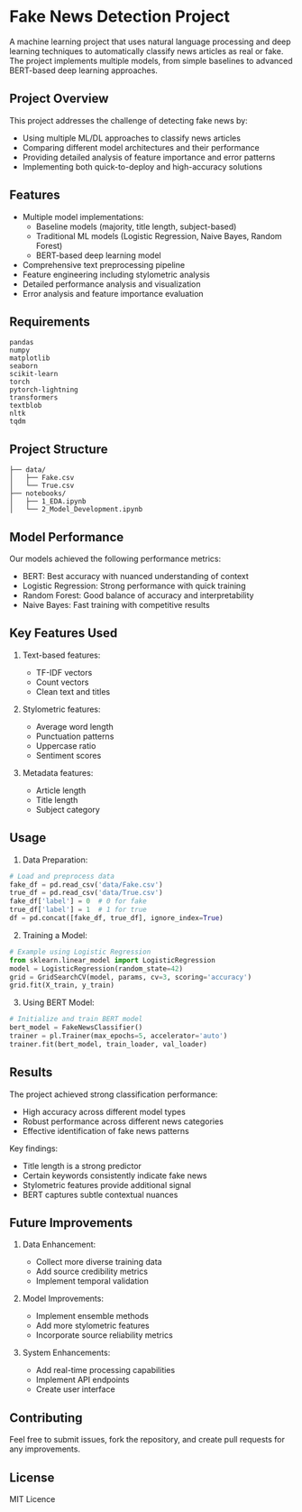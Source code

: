 # Fake News Detection Project

A machine learning project that uses natural language processing and deep learning techniques to automatically classify news articles as real or fake. The project implements multiple models, from simple baselines to advanced BERT-based deep learning approaches.

## Project Overview

This project addresses the challenge of detecting fake news by:
- Using multiple ML/DL approaches to classify news articles
- Comparing different model architectures and their performance
- Providing detailed analysis of feature importance and error patterns
- Implementing both quick-to-deploy and high-accuracy solutions

## Features

- Multiple model implementations:
  - Baseline models (majority, title length, subject-based)
  - Traditional ML models (Logistic Regression, Naive Bayes, Random Forest)
  - BERT-based deep learning model
- Comprehensive text preprocessing pipeline
- Feature engineering including stylometric analysis
- Detailed performance analysis and visualization
- Error analysis and feature importance evaluation

## Requirements

```
pandas
numpy
matplotlib
seaborn
scikit-learn
torch
pytorch-lightning
transformers
textblob
nltk
tqdm
```

## Project Structure

```
├── data/
│   ├── Fake.csv
│   └── True.csv
├── notebooks/
│   ├── 1_EDA.ipynb
│   └── 2_Model_Development.ipynb
```

## Model Performance

Our models achieved the following performance metrics:

- BERT: Best accuracy with nuanced understanding of context
- Logistic Regression: Strong performance with quick training
- Random Forest: Good balance of accuracy and interpretability
- Naive Bayes: Fast training with competitive results

## Key Features Used

1. Text-based features:
   - TF-IDF vectors
   - Count vectors
   - Clean text and titles

2. Stylometric features:
   - Average word length
   - Punctuation patterns
   - Uppercase ratio
   - Sentiment scores

3. Metadata features:
   - Article length
   - Title length
   - Subject category

## Usage

1. Data Preparation:
```python
# Load and preprocess data
fake_df = pd.read_csv('data/Fake.csv')
true_df = pd.read_csv('data/True.csv')
fake_df['label'] = 0  # 0 for fake
true_df['label'] = 1  # 1 for true
df = pd.concat([fake_df, true_df], ignore_index=True)
```

2. Training a Model:
```python
# Example using Logistic Regression
from sklearn.linear_model import LogisticRegression
model = LogisticRegression(random_state=42)
grid = GridSearchCV(model, params, cv=3, scoring='accuracy')
grid.fit(X_train, y_train)
```

3. Using BERT Model:
```python
# Initialize and train BERT model
bert_model = FakeNewsClassifier()
trainer = pl.Trainer(max_epochs=5, accelerator='auto')
trainer.fit(bert_model, train_loader, val_loader)
```

## Results

The project achieved strong classification performance:
- High accuracy across different model types
- Robust performance across different news categories
- Effective identification of fake news patterns

Key findings:
- Title length is a strong predictor
- Certain keywords consistently indicate fake news
- Stylometric features provide additional signal
- BERT captures subtle contextual nuances

## Future Improvements

1. Data Enhancement:
   - Collect more diverse training data
   - Add source credibility metrics
   - Implement temporal validation

2. Model Improvements:
   - Implement ensemble methods
   - Add more stylometric features
   - Incorporate source reliability metrics

3. System Enhancements:
   - Add real-time processing capabilities
   - Implement API endpoints
   - Create user interface

## Contributing

Feel free to submit issues, fork the repository, and create pull requests for any improvements.

## License

MIT Licence
